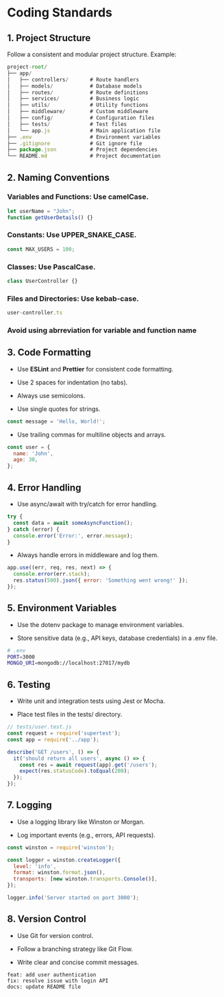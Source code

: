 # Coding Standards
## 1. Project Structure
Follow a consistent and modular project structure. Example:

```javascript
project-root/
├── app/
│   ├── controllers/       # Route handlers
│   ├── models/            # Database models
│   ├── routes/            # Route definitions
│   ├── services/          # Business logic
│   ├── utils/             # Utility functions
│   ├── middleware/        # Custom middleware
│   ├── config/            # Configuration files
│   ├── tests/             # Test files
│   └── app.js             # Main application file
├── .env                   # Environment variables
├── .gitignore             # Git ignore file
├── package.json           # Project dependencies
└── README.md              # Project documentation
```

## 2. Naming Conventions
### Variables and Functions: Use camelCase.

```javascript
let userName = "John";
function getUserDetails() {}
```

### Constants: Use UPPER_SNAKE_CASE.

```javascript
const MAX_USERS = 100;
```
### Classes: Use PascalCase.

```javascript
class UserController {}
```

### Files and Directories: Use kebab-case.

```javascript
user-controller.ts
```
### Avoid using abrreviation for variable and function name

## 3. Code Formatting
- Use <b>ESLint</b> and <b>Prettier</b> for consistent code formatting.

- Use 2 spaces for indentation (no tabs).

- Always use semicolons.

- Use single quotes for strings.

```javascript
const message = 'Hello, World!';
```

- Use trailing commas for multiline objects and arrays.

```javascript
const user = {
  name: 'John',
  age: 30,
};
```
## 4. Error Handling
- Use async/await with try/catch for error handling.

```javascript
try {
  const data = await someAsyncFunction();
} catch (error) {
  console.error('Error:', error.message);
}
```
- Always handle errors in middleware and log them.

```javascript
app.use((err, req, res, next) => {
  console.error(err.stack);
  res.status(500).json({ error: 'Something went wrong!' });
});
```

## 5. Environment Variables
- Use the dotenv package to manage environment variables.

- Store sensitive data (e.g., API keys, database credentials) in a .env file.

```bash
# .env
PORT=3000
MONGO_URI=mongodb://localhost:27017/mydb
```
## 6. Testing
- Write unit and integration tests using Jest or Mocha.

- Place test files in the tests/ directory.

```javascript
// tests/user.test.js
const request = require('supertest');
const app = require('../app');

describe('GET /users', () => {
  it('should return all users', async () => {
    const res = await request(app).get('/users');
    expect(res.statusCode).toEqual(200);
  });
});
```

## 7. Logging
- Use a logging library like Winston or Morgan.

- Log important events (e.g., errors, API requests).

```javascript
const winston = require('winston');

const logger = winston.createLogger({
  level: 'info',
  format: winston.format.json(),
  transports: [new winston.transports.Console()],
});

logger.info('Server started on port 3000');
```


## 8. Version Control
- Use Git for version control.

- Follow a branching strategy like Git Flow.

- Write clear and concise commit messages.

```
feat: add user authentication
fix: resolve issue with login API
docs: update README file
```

